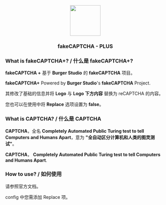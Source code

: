 <div align=center>
  <img src="https://fakecaptcha.netlify.app/fakeCAPTCHA/fakeCAPTCHA-LOGO.png" width=96 height=96>
</div>
<center>
    <h3>
        fakeCAPTCHA - PLUS
    </h3>
</center>

### What is fakeCAPTCHA+?  / 什么是 fakeCAPTCHA+?

<strong>fakeCAPTCHA +</strong> 基于 <strong>Burger Studio</strong> 的 <strong>fakeCAPTCHA</strong> 项目。

<strong>fakeCAPTCHA+</strong> Powered by <strong>Burger Studio</strong>'s <strong>fakeCAPTCHA</strong> Project.

其修改了基础的信息并将 <strong>Logo</strong> 与 <strong>Logo 下方内容</strong> 替换为 reCAPTCHA 的内容。

您也可以在使用中将 <strong>Replace</strong> 选项设置为 <strong>false</strong>。

### What is CAPTCHA? / 什么是 CAPTCHA

<strong>CAPTCHA</strong>，全名 <strong>Completely Automated Public Turing test to tell Computers and Humans Apart</strong>，意为 <strong>"全自动区分计算机和人类的图灵测试"</strong>。

<strong>CAPTCHA</strong>， <strong>Completely Automated Public Turing test to tell Computers and Humans Apart</strong>.

### How to use? / 如何使用

请参照官方文档。

config 中您需添加 Replace 项。